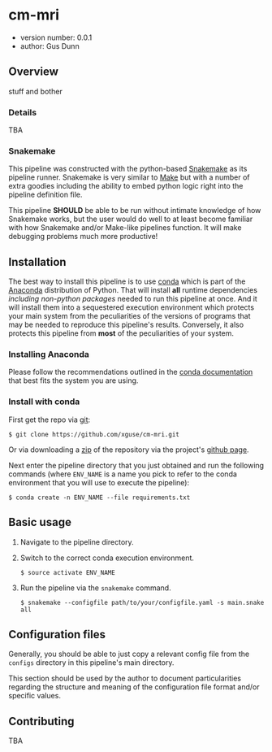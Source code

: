 # cm-mri


- version number: 0.0.1
- author: Gus Dunn

## Overview

stuff and bother

### Details
TBA


### Snakemake
This pipeline was constructed with the python-based [Snakemake](https://bitbucket.org/snakemake/snakemake/wiki/Home) as its pipeline runner. Snakemake is very similar to [Make](https://www.gnu.org/software/make/) but with a number of extra goodies including the ability to embed python logic right into the pipeline definition file.

This pipeline __SHOULD__ be able to be run without intimate knowledge of how Snakemake works, but the user would do well to at least become familiar with how Snakemake and/or Make-like pipelines function. It will make debugging problems much more productive!





## Installation

The best way to install this pipeline is to use [conda](http://conda.pydata.org/docs/) which is part of the [Anaconda](https://www.continuum.io/downloads) distribution of Python.  That will install __all__ runtime dependencies _including non-python packages_ needed to run this pipeline at once.  And it will install them into a sequestered execution environment which protects your main system from the peculiarities of the versions of programs that may be needed to reproduce this pipeline's results. Conversely, it also protects this pipeline from __most__ of the peculiarities of your system.

### Installing Anaconda

Please follow the recommendations outlined in the [conda documentation](http://conda.pydata.org/docs/installation.html) that best fits the system you are using.

### Install with conda

First get the repo via [git](https://git-scm.com/):
```shell
$ git clone https://github.com/xguse/cm-mri.git
```

Or via downloading a [zip](https://github.com/xguse/cm-mri/archive/master.zip) of the repository via the project's [github page](https://github.com/xguse/cm-mri).

Next enter the pipeline directory that you just obtained and run the following commands (where `ENV_NAME` is a name you pick to refer to the conda environment that you will use to execute the pipeline):

```shell
$ conda create -n ENV_NAME --file requirements.txt
```




## Basic usage
1. Navigate to the pipeline directory.
2. Switch to the correct conda execution environment.

    ```shell
    $ source activate ENV_NAME
    ```
3. Run the pipeline via the `snakemake` command.

    ```shell
    $ snakemake --configfile path/to/your/configfile.yaml -s main.snake all
    ```



## Configuration files

Generally, you should be able to just copy a relevant config file from the `configs` directory in this pipeline's main directory.

This section should be used by the author to document particularities regarding the structure and meaning of the configuration file format and/or specific values.


## Contributing

TBA
